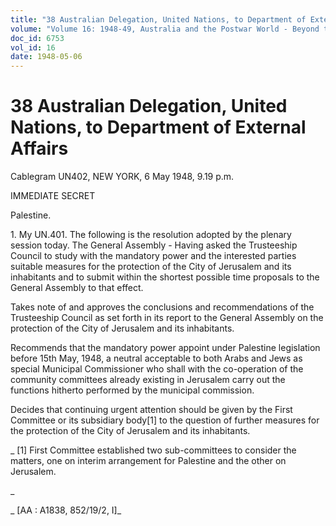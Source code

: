 ```yaml
---
title: "38 Australian Delegation, United Nations, to Department of External Affairs"
volume: "Volume 16: 1948-49, Australia and the Postwar World - Beyond the Region"
doc_id: 6753
vol_id: 16
date: 1948-05-06
---
```


# 38 Australian Delegation, United Nations, to Department of External Affairs

Cablegram UN402, NEW YORK, 6 May 1948, 9.19 p.m.

IMMEDIATE SECRET

Palestine.

1\. My UN.401. The following is the resolution adopted by the plenary session today. The General Assembly - Having asked the Trusteeship Council to study with the mandatory power and the interested parties suitable measures for the protection of the City of Jerusalem and its inhabitants and to submit within the shortest possible time proposals to the General Assembly to that effect.

Takes note of and approves the conclusions and recommendations of the Trusteeship Council as set forth in its report to the General Assembly on the protection of the City of Jerusalem and its inhabitants.

Recommends that the mandatory power appoint under Palestine legislation before 15th May, 1948, a neutral acceptable to both Arabs and Jews as special Municipal Commissioner who shall with the co-operation of the community committees already existing in Jerusalem carry out the functions hitherto performed by the municipal commission.

Decides that continuing urgent attention should be given by the First Committee or its subsidiary body[1] to the question of further measures for the protection of the City of Jerusalem and its inhabitants.

_ [1] First Committee established two sub-committees to consider the matters, one on interim arrangement for Palestine and the other on Jerusalem.

_

_ [AA : A1838, 852/19/2, I]_
